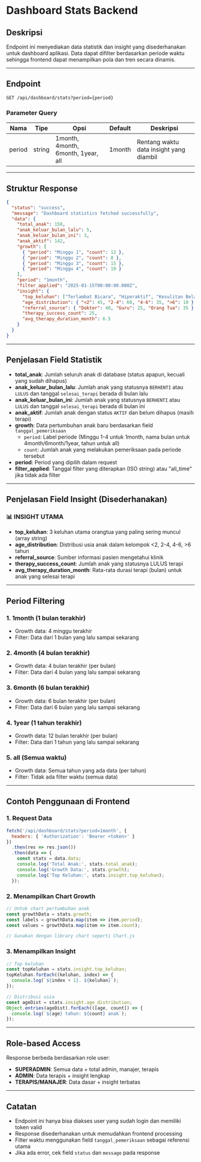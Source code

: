 # Dashboard Stats Backend

## Deskripsi
Endpoint ini menyediakan data statistik dan insight yang disederhanakan untuk dashboard aplikasi. Data dapat difilter berdasarkan periode waktu sehingga frontend dapat menampilkan pola dan tren secara dinamis.

---

## Endpoint

```
GET /api/dashboard/stats?period={period}
```

### Parameter Query
| Nama    | Tipe   | Opsi                | Default   | Deskripsi                                    |
|---------|--------|---------------------|-----------|----------------------------------------------|
| period  | string | 1month, 4month, 6month, 1year, all | 1month    | Rentang waktu data insight yang diambil      |

---

## Struktur Response

```json
{
  "status": "success",
  "message": "Dashboard statistics fetched successfully",
  "data": {
    "total_anak": 150,
    "anak_keluar_bulan_lalu": 5,
    "anak_keluar_bulan_ini": 3,
    "anak_aktif": 142,
    "growth": [
      { "period": "Minggu 1", "count": 12 },
      { "period": "Minggu 2", "count": 8 },
      { "period": "Minggu 3", "count": 15 },
      { "period": "Minggu 4", "count": 10 }
    ],
    "period": "1month",
    "filter_applied": "2025-01-15T00:00:00.000Z",
    "insight": {
      "top_keluhan": ["Terlambat Bicara", "Hiperaktif", "Kesulitan Belajar"],
      "age_distribution": { "<2": 45, "2-4": 60, "4-6": 35, ">6": 10 },
      "referral_source": { "Dokter": 40, "Guru": 25, "Orang Tua": 35 },
      "therapy_success_count": 25,
      "avg_therapy_duration_month": 6.5
    }
  }
}
```

---

## Penjelasan Field Statistik

- **total_anak**: Jumlah seluruh anak di database (status apapun, kecuali yang sudah dihapus)
- **anak_keluar_bulan_lalu**: Jumlah anak yang statusnya `BERHENTI` atau `LULUS` dan tanggal `selesai_terapi` berada di bulan lalu
- **anak_keluar_bulan_ini**: Jumlah anak yang statusnya `BERHENTI` atau `LULUS` dan tanggal `selesai_terapi` berada di bulan ini
- **anak_aktif**: Jumlah anak dengan status `AKTIF` dan belum dihapus (masih terapi)
- **growth**: Data pertumbuhan anak baru berdasarkan field `tanggal_pemeriksaan`
  - `period`: Label periode (Minggu 1-4 untuk 1month, nama bulan untuk 4month/6month/1year, tahun untuk all)
  - `count`: Jumlah anak yang melakukan pemeriksaan pada periode tersebut
- **period**: Period yang dipilih dalam request
- **filter_applied**: Tanggal filter yang diterapkan (ISO string) atau "all_time" jika tidak ada filter

---

## Penjelasan Field Insight (Disederhanakan)

### 📊 INSIGHT UTAMA
- **top_keluhan**: 3 keluhan utama orangtua yang paling sering muncul (array string)
- **age_distribution**: Distribusi usia anak dalam kelompok <2, 2-4, 4-6, >6 tahun
- **referral_source**: Sumber informasi pasien mengetahui klinik
- **therapy_success_count**: Jumlah anak yang statusnya LULUS terapi
- **avg_therapy_duration_month**: Rata-rata durasi terapi (bulan) untuk anak yang selesai terapi

---

## Period Filtering

### 1. **1month** (1 bulan terakhir)
- Growth data: 4 minggu terakhir
- Filter: Data dari 1 bulan yang lalu sampai sekarang

### 2. **4month** (4 bulan terakhir)  
- Growth data: 4 bulan terakhir (per bulan)
- Filter: Data dari 4 bulan yang lalu sampai sekarang

### 3. **6month** (6 bulan terakhir)
- Growth data: 6 bulan terakhir (per bulan)
- Filter: Data dari 6 bulan yang lalu sampai sekarang

### 4. **1year** (1 tahun terakhir)
- Growth data: 12 bulan terakhir (per bulan)
- Filter: Data dari 1 tahun yang lalu sampai sekarang

### 5. **all** (Semua waktu)
- Growth data: Semua tahun yang ada data (per tahun)
- Filter: Tidak ada filter waktu (semua data)

---

## Contoh Penggunaan di Frontend

### 1. **Request Data**
```js
fetch('/api/dashboard/stats?period=1month', {
  headers: { 'Authorization': 'Bearer <token>' }
})
  .then(res => res.json())
  .then(data => {
    const stats = data.data;
    console.log('Total Anak:', stats.total_anak);
    console.log('Growth Data:', stats.growth);
    console.log('Top Keluhan:', stats.insight.top_keluhan);
  });
```

### 2. **Menampilkan Chart Growth**
```js
// Untuk chart pertumbuhan anak
const growthData = stats.growth;
const labels = growthData.map(item => item.period);
const values = growthData.map(item => item.count);

// Gunakan dengan library chart seperti Chart.js
```

### 3. **Menampilkan Insight**
```js
// Top keluhan
const topKeluhan = stats.insight.top_keluhan;
topKeluhan.forEach((keluhan, index) => {
  console.log(`${index + 1}. ${keluhan}`);
});

// Distribusi usia
const ageDist = stats.insight.age_distribution;
Object.entries(ageDist).forEach(([age, count]) => {
  console.log(`${age} tahun: ${count} anak`);
});
```

---

## Role-based Access

Response berbeda berdasarkan role user:

- **SUPERADMIN**: Semua data + total admin, manajer, terapis
- **ADMIN**: Data terapis + insight lengkap
- **TERAPIS/MANAJER**: Data dasar + insight terbatas

---

## Catatan
- Endpoint ini hanya bisa diakses user yang sudah login dan memiliki token valid
- Response disederhanakan untuk memudahkan frontend processing
- Filter waktu menggunakan field `tanggal_pemeriksaan` sebagai referensi utama
- Jika ada error, cek field `status` dan `message` pada response 